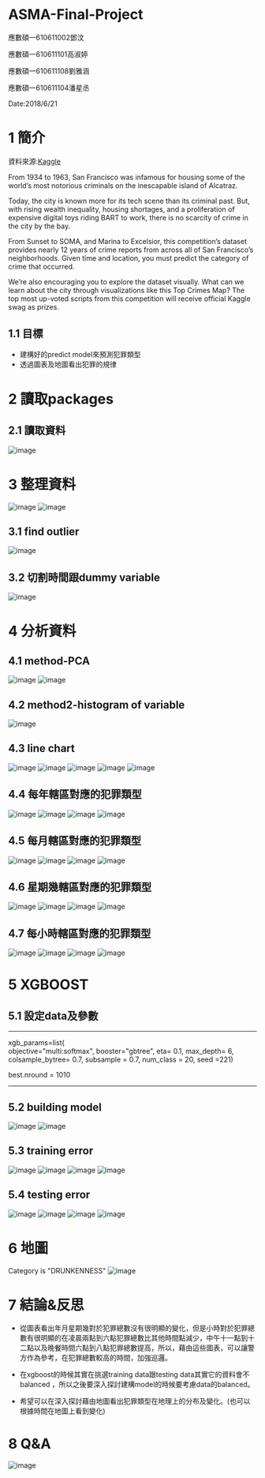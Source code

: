 # ASMA-Final-Project
應數碩一610611002鄧汶 

應數碩一610611101高淑婷 

應數碩一610611108劉雅涵

應數碩一610611104潘星丞

Date:2018/6/21

# 1 簡介
資料來源:[Kaggle](https://www.kaggle.com/c/sf-crime)

From 1934 to 1963, San Francisco was infamous for housing some of the world’s most notorious criminals on the inescapable island of Alcatraz.

Today, the city is known more for its tech scene than its criminal past. But, with rising wealth inequality, housing shortages, and a proliferation of expensive digital toys riding BART to work, there is no scarcity of crime in the city by the bay.

From Sunset to SOMA, and Marina to Excelsior, this competition’s dataset provides nearly 12 years of crime reports from across all of San Francisco’s neighborhoods. Given time and location, you must predict the category of crime that occurred.

We’re also encouraging you to explore the dataset visually. What can we learn about the city through visualizations like this Top Crimes Map? The top most up-voted scripts from this competition will receive official Kaggle swag as prizes.

## 1.1 目標
+  建構好的predict model來預測犯罪類型
+  透過圖表及地圖看出犯罪的規律

# 2 讀取packages
## 2.1 讀取資料
![image](https://github.com/fujiyo/ASMA-Final-Project/blob/master/figure-html/load%20data.JPG?raw=true)

# 3 整理資料
![image](https://github.com/fujiyo/ASMA-Final-Project/blob/master/figure-html/%E6%95%B4%E7%90%86%E8%B3%87%E6%96%99.JPG?raw=true)
![image](https://github.com/fujiyo/ASMA-Final-Project/blob/master/figure-html/unnamed-chunk-3-1.png?raw=true)

## 3.1 find outlier
![image](https://github.com/fujiyo/ASMA-Final-Project/blob/master/figure-html/unnamed-chunk-4-1.png?raw=true)

## 3.2 切割時間跟dummy variable
![image](https://github.com/fujiyo/ASMA-Final-Project/blob/master/figure-html/dummy.JPG?raw=true)

# 4 分析資料
## 4.1 method-PCA
![image](https://github.com/fujiyo/ASMA-Final-Project/blob/master/figure-html/unnamed-chunk-6-1.png?raw=true)
![image](https://github.com/fujiyo/ASMA-Final-Project/blob/master/figure-html/unnamed-chunk-6-2.png?raw=true)

## 4.2 method2-histogram of variable
![image](https://github.com/fujiyo/ASMA-Final-Project/blob/master/figure-html/unnamed-chunk-7-1.png?raw=true)

## 4.3 line chart
![image](https://github.com/fujiyo/ASMA-Final-Project/blob/master/figure-html/legend.JPG?raw=true)
![image](https://github.com/fujiyo/ASMA-Final-Project/blob/master/figure-html/unnamed-chunk-8-2.png?raw=true)
![image](https://github.com/fujiyo/ASMA-Final-Project/blob/master/figure-html/unnamed-chunk-8-3.png?raw=true)
![image](https://github.com/fujiyo/ASMA-Final-Project/blob/master/figure-html/unnamed-chunk-8-4.png?raw=true)
![image](https://github.com/fujiyo/ASMA-Final-Project/blob/master/figure-html/unnamed-chunk-8-5.png?raw=true)

## 4.4 每年轄區對應的犯罪類型
![image](https://github.com/fujiyo/ASMA-Final-Project/blob/master/figure-html/unnamed-chunk-9-1.png?raw=true)
![image](https://github.com/fujiyo/ASMA-Final-Project/blob/master/figure-html/unnamed-chunk-9-2.png?raw=true)
![image](https://github.com/fujiyo/ASMA-Final-Project/blob/master/figure-html/unnamed-chunk-9-3.png?raw=true)
![image](https://github.com/fujiyo/ASMA-Final-Project/blob/master/figure-html/unnamed-chunk-9-4.png?raw=true)

## 4.5 每月轄區對應的犯罪類型
![image](https://github.com/fujiyo/ASMA-Final-Project/blob/master/figure-html/unnamed-chunk-10-1.png?raw=true)
![image](https://github.com/fujiyo/ASMA-Final-Project/blob/master/figure-html/unnamed-chunk-10-2.png?raw=true)
![image](https://github.com/fujiyo/ASMA-Final-Project/blob/master/figure-html/unnamed-chunk-10-3.png?raw=true)
![image](https://github.com/fujiyo/ASMA-Final-Project/blob/master/figure-html/unnamed-chunk-10-4.png?raw=true)

## 4.6 星期幾轄區對應的犯罪類型
![image](https://github.com/fujiyo/ASMA-Final-Project/blob/master/figure-html/unnamed-chunk-11-1.png?raw=true)
![image](https://github.com/fujiyo/ASMA-Final-Project/blob/master/figure-html/unnamed-chunk-11-2.png?raw=true)
![image](https://github.com/fujiyo/ASMA-Final-Project/blob/master/figure-html/unnamed-chunk-11-3.png?raw=true)
![image](https://github.com/fujiyo/ASMA-Final-Project/blob/master/figure-html/unnamed-chunk-11-4.png?raw=true)

## 4.7 每小時轄區對應的犯罪類型
![image](https://github.com/fujiyo/ASMA-Final-Project/blob/master/figure-html/unnamed-chunk-12-1.png?raw=true)
![image](https://github.com/fujiyo/ASMA-Final-Project/blob/master/figure-html/unnamed-chunk-12-2.png?raw=true)
![image](https://github.com/fujiyo/ASMA-Final-Project/blob/master/figure-html/unnamed-chunk-12-3.png?raw=true)
![image](https://github.com/fujiyo/ASMA-Final-Project/blob/master/figure-html/unnamed-chunk-12-4.png?raw=true)

# 5 XGBOOST
## 5.1 設定data及參數
---------

xgb_params=list(    
  objective="multi:softmax",
  booster="gbtree",
  eta= 0.1, 
  max_depth= 6, 
  colsample_bytree= 0.7,
  subsample = 0.7,
  num_class = 20,
  seed =221)
  
best.nround = 1010

--------
## 5.2 building model
![image](https://github.com/fujiyo/ASMA-Final-Project/blob/master/figure-html/model%20logloss.JPG?raw=true)
![image](https://github.com/fujiyo/ASMA-Final-Project/blob/master/figure-html/feature.JPG?raw=true)

## 5.3 training error
![image](https://github.com/fujiyo/ASMA-Final-Project/blob/master/figure-html/confu.train1.JPG?raw=true)
![image](https://github.com/fujiyo/ASMA-Final-Project/blob/master/figure-html/confu.train2.JPG?raw=true)
![image](https://github.com/fujiyo/ASMA-Final-Project/blob/master/figure-html/confu.train3.JPG?raw=true)
![image](https://github.com/fujiyo/ASMA-Final-Project/blob/master/figure-html/confu.train4.JPG?raw=true)

## 5.4 testing error
![image](https://github.com/fujiyo/ASMA-Final-Project/blob/master/figure-html/confu.test1.JPG?raw=true)
![image](https://github.com/fujiyo/ASMA-Final-Project/blob/master/figure-html/confu.test2.JPG?raw=true)
![image](https://github.com/fujiyo/ASMA-Final-Project/blob/master/figure-html/confu.test3.JPG?raw=true)
![image](https://github.com/fujiyo/ASMA-Final-Project/blob/master/figure-html/confu.test4.JPG?raw=true)

# 6 地圖

Category is "DRUNKENNESS"
![image](https://github.com/fujiyo/ASMA-Final-Project/blob/master/figure-html/Rplot.png?raw=true)


# 7 結論&反思
+  從圖表看出年月星期幾對於犯罪總數沒有很明顯的變化，但是小時對於犯罪總數有很明顯的在凌晨兩點到六點犯罪總數比其他時間點減少，中午十一點到十二點以及晚餐時間六點到八點犯罪總數提高，所以，藉由這些圖表，可以讓警方作為參考，在犯罪總數較高的時間，加強巡邏。

+  在xgboost的時候其實在挑選training data跟testing data其實它的資料會不balanced ，所以之後要深入探討建構model的時候要考慮data的balanced。

+  希望可以在深入探討藉由地圖看出犯罪類型在地理上的分布及變化。(也可以根據時間在地圖上看到變化)

# 8 Q&A

![image](https://github.com/fujiyo/ASMA-Final-Project/blob/master/figure-html/01.jpg?raw=true)
